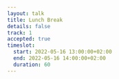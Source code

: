 ```yaml
---
layout: talk
title: Lunch Break
details: false
track: 1
accepted: true
timeslot:
  start: 2022-05-16 13:00:00+02:00
  end: 2022-05-16 14:00:00+02:00
  duration: 60
---
```


<!-- empty //-->
